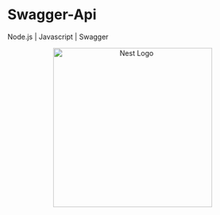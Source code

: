 # Swagger-Api
Node.js | Javascript | Swagger 


<p align="center">
  <a href="https://swagger.io/" target="blank"><img src="https://www.scottbrady91.com/img/logos/swagger-banner.png" width="320" alt="Nest Logo" /></a>
</p>
